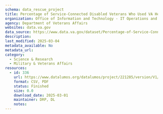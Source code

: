 ```yaml
---
schema: data_rescue_project 
title: Percentage of Service-Connected Disabled Veterans Who Used VA Health Care, by Race/Ethnicity, FY2021
organization: Office of Information and Technology - IT Operations and Services (ITOPS)
agency: Department of Veterans Affairs
websites: data.va.gov
data_source: https://www.data.va.gov/dataset/Percentage-of-Service-Connected-Disabled-Veterans-/r6uc-ggbg
description: 
last_modified: 2025-03-04
metadata_available: No
metadata_url: 
category:
  - Science & Research 
  - Military & Veterans Affairs 
resources:
  - id: 336
    url: https://www.datalumos.org/datalumos/project/221285/version/V1/view
    format: CSV, PDF
    status: Finished
    size: 0.0
    download_date: 2025-03-01
    maintainer: DRP, DL
    notes: 
---
```

